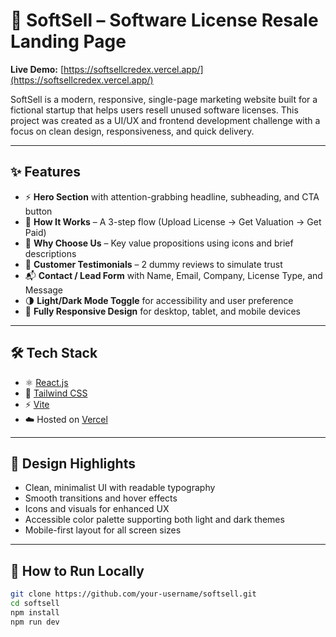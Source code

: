 # 🧩 SoftSell – Software License Resale Landing Page

**Live Demo:** [https://softsellcredex.vercel.app/](https://softsellcredex.vercel.app/)

SoftSell is a modern, responsive, single-page marketing website built for a fictional startup that helps users resell unused software licenses. This project was created as a UI/UX and frontend development challenge with a focus on clean design, responsiveness, and quick delivery.

---

## ✨ Features

- ⚡ **Hero Section** with attention-grabbing headline, subheading, and CTA button
- 🔄 **How It Works** – A 3-step flow (Upload License → Get Valuation → Get Paid)
- 🎯 **Why Choose Us** – Key value propositions using icons and brief descriptions
- 💬 **Customer Testimonials** – 2 dummy reviews to simulate trust
- 📬 **Contact / Lead Form** with Name, Email, Company, License Type, and Message
- 🌗 **Light/Dark Mode Toggle** for accessibility and user preference
- 📱 **Fully Responsive Design** for desktop, tablet, and mobile devices

---

## 🛠 Tech Stack

- ⚛️ [React.js](https://reactjs.org/)
- 💨 [Tailwind CSS](https://tailwindcss.com/)
- ⚡ [Vite](https://vitejs.dev/)
- ☁️ Hosted on [Vercel](https://vercel.com/)

---

## 🎨 Design Highlights

- Clean, minimalist UI with readable typography
- Smooth transitions and hover effects
- Icons and visuals for enhanced UX
- Accessible color palette supporting both light and dark themes
- Mobile-first layout for all screen sizes

---

## 🔧 How to Run Locally

```bash
git clone https://github.com/your-username/softsell.git
cd softsell
npm install
npm run dev
